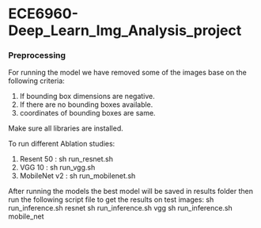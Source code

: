 # ECE6960-Deep_Learn_Img_Analysis_project

### Preprocessing
For running the model we have removed some of the images base on the following criteria:
1. If bounding box dimensions are negative.
2. If there are no bounding boxes available.
3. coordinates of bounding boxes are same.

Make sure all libraries are installed.

To run different Ablation studies:

1. Resent 50 : sh run_resnet.sh
2. VGG 10 : sh run_vgg.sh
3. MobileNet v2 : sh run_mobilenet.sh

After running the models the best model will be saved in results folder then run the following script file to get the results on test images:
sh run_inference.sh resnet
sh run_inference.sh vgg
sh run_inference.sh mobile_net
